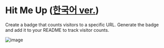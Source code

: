 # Hit Me Up ([한국어 ver.](README_KR.md))

Create a badge that counts visitors to a specific URL. Generate the badge and add it to your README to track visitor counts.

![image](https://github.com/user-attachments/assets/4d302974-d987-4c6f-acfe-20498398f3a9)
